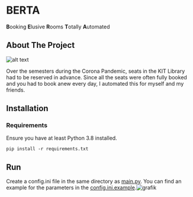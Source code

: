 # BERTA
**B**ooking **E**lusive **R**ooms **T**otally **A**utomated


## About The Project
![alt text](https://www.bibliothek.kit.edu/img/300%20Lernen%20%20Arbeiten/300-BIB-Sitzplatzreservierung-KIT_350x1240.jpg)

Over the semesters during the Corona Pandemic, seats in the KIT Library had to be reserved in advance. Since all the seats were often fully booked and you had to book anew every day, I automated this for myself and my friends.



## Installation

### Requirements
Ensure you have at least Python 3.8 installed. 

```
pip install -r requirements.txt
```

## Run
Create a config.ini file in the same directory as [main.py](BERTA/main.py). You can find an example for the parameters in the [config.ini.example](BERTA/config.ini.example).![grafik](https://user-images.githubusercontent.com/34418781/214525727-d9bb516a-5b71-4b62-8e71-f8249f37219a.png)

